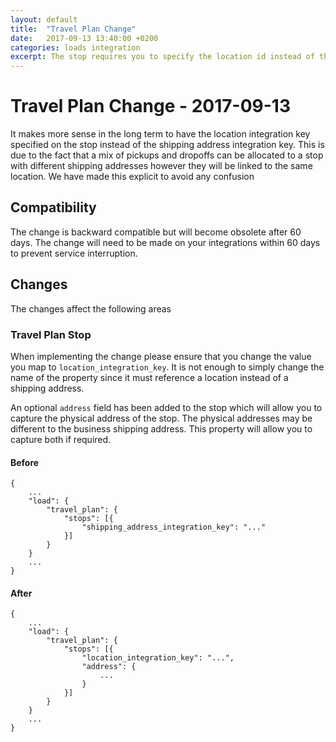 ```yaml
---
layout: default
title:  "Travel Plan Change"
date:   2017-09-13 13:40:00 +0200
categories: loads integration
excerpt: The stop requires you to specify the location id instead of the shipping address id
---
```


# Travel Plan Change - 2017-09-13

It makes more sense in the long term to have the location integration key specified on the stop instead of the shipping address integration key. This is due to the fact that a mix of pickups and dropoffs can be allocated to a stop with different shipping addresses however they will be linked to the same location. We have made this explicit to avoid any confusion

## Compatibility

The change is backward compatible but will become obsolete after 60 days. The change will need to be made on your integrations within 60 days to prevent service interruption.

## Changes

The changes affect the following areas

### Travel Plan Stop

When implementing the change please ensure that you change the value you map to `location_integration_key`. It is not enough to simply change the name of the property since it must reference a location instead of a shipping address.

An optional `address` field has been added to the stop which will allow you to capture the physical address of the stop. The physical addresses may be different to the business shipping address. This property will allow you to capture both if required.

#### Before

```
{
	...
	"load": {
		"travel_plan": {
			"stops": [{
				"shipping_address_integration_key": "..."
			}]
		}
	}
	...
}
```

#### After

```
{
	...
	"load": {
		"travel_plan": {
			"stops": [{
				"location_integration_key": "...",
				"address": {
					...
				}
			}]
		}
	}
	...
}
```